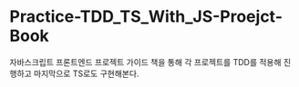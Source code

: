 # Practice-TDD_TS_With_JS-Proejct-Book
자바스크립트 프론트엔드 프로젝트 가이드 책을 통해 각 프로젝트를 TDD를 적용해 진행하고 마지막으로 TS로도 구현해본다.
